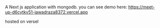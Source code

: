 A Next js application with mongodb.
you can see demo here:
https://meet-up-d6cytkv51-jawadraza8372.vercel.app






hosted on versel
